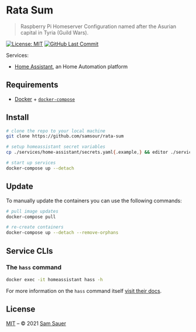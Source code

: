 # Rata Sum
> Raspberry Pi Homeserver Configuration named after the Asurian capital in Tyria (Guild Wars).

[![License: MIT](https://img.shields.io/badge/License-MIT-blue.svg?style=flat-square)](https://opensource.org/licenses/MIT) [![GitHub Last Commit](https://img.shields.io/github/last-commit/samsour/rata-sum?style=flat-square)](https://github.com/samsour/rata-sum)

Services:

<!-- - [Homer](https://github.com/bastienwirtz/homer) as service dashboard -->

- [Home Assistant](https://home-assistant.io), an Home Automation platform

## Requirements

- [Docker](https://docs.docker.com/install/) + [`docker-compose`](https://docs.docker.com/compose/install/)

## Install

```zsh
# clone the repo to your local machine
git clone https://github.com/samsour/rata-sum

# setup homeassistant secret variables
cp ./services/home-assistant/secrets.yaml{.example,} && editor ./services/home-assistant/secrets.yaml

# start up services
docker-compose up --detach
```

## Update

To manually update the containers you can use the following commands:

```zsh
# pull image updates
docker-compose pull

# re-create containers
docker-compose up --detach --remove-orphans
```

## Service CLIs

### The `hass` command

```zsh
docker exec -it homeassistant hass -h
```

For more information on the `hass` command itself [visit their docs](https://www.home-assistant.io/docs/tools/hass/).

## License

[MIT](LICENSE.md) – © 2021 [Sam Sauer](https://samsour.de)
